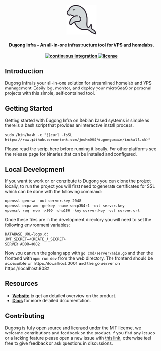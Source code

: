 <h1 align="center">
    <a href="https://dugong.dev">
    <img src="./.github/assets/logo.svg">
    </a>
</h1>

<p align="center">
  <b align="center">Dugong Infra – An all-in-one infrastructure tool for VPS and homelabs.</b>
</p>

<h4 align="center">
  <a href="https://github.com/joshm998/dugong/actions/workflows/ci.yml">
    <img src="https://img.shields.io/github/actions/workflow/status/joshm998/dugong/ci.yml" alt="continuous integration" style="height: 20px;">
  </a>
  <a href="https://github.com/joshm998/dugong/license">
    <img src="https://img.shields.io/github/license/joshm998/dugong" alt="license" style="height: 20px;">
  </a>
  <br>
</h4>


## Introduction

Dugong Infra is your all-in-one solution for streamlined homelab and VPS management. Easily log, monitor, and deploy your microSaaS or personal projects with this simple, self-contained tool.
## Getting Started

Getting started with Dugong Infra on Debian based systems is simple as there is a bash script that provides an interactive install process.

```shell
sudo /bin/bash -c "$(curl -fsSL https://raw.githubusercontent.com/joshm998/dugong/main/install.sh)"
```

Please read the script here before running it locally. For other platforms see the release page for binaries that can be installed and configured.

## Local Development

If you want to work on or contribute to Dugong you can clone the project locally, to run the project you will first need to generate certificates for SSL which can be done with the following command:
```shell
openssl genrsa -out server.key 2048
openssl ecparam -genkey -name secp384r1 -out server.key
openssl req -new -x509 -sha256 -key server.key -out server.crt 
```
Once these files are in the development directory you will need to set the following environment variables:
```shell
DATABASE_URL=logs.db
JWT_SECRET=<CREATE_A_SECRET>
SERVER_ADDR=8082
```
Now you can run the golang app with `go cmd/server/main.go` and then the frontend with `npm run dev` from the web directory. The frontend should be accessible on https://localhost:3001 and the go server on https://localhost:8082


## Resources

- **[Website](https://dugong.dev)** to get an detailed overview on the product.
- **[Docs](https://dugong.dev/docs)** for more detailed documentation.

## Contributing

Dugong is fully open source and licensed under the MIT license, we welcome contributions and feedback on the product. If you find any issues or a lacking feature please open a new issue with [this link](https://github.com/joshm998/dugong/issues/new), otherwise feel free to give feedback or ask questions in discussions.